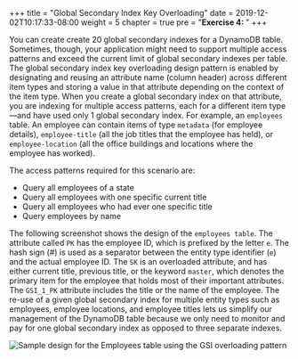 +++
title = "Global Secondary Index Key Overloading"
date = 2019-12-02T10:17:33-08:00
weight = 5
chapter = true
pre = "<b>Exercise 4: </b>"
+++


You can create create 20 global secondary indexes for a DynamoDB table. Sometimes, though, your application might need to support multiple access patterns and exceed the current limit of global secondary indexes per table. The global secondary index key overloading design pattern is enabled by designating and reusing an attribute name (column header) across different item types and storing a value in that attribute depending on the context of the item type. When you create a global secondary index on that attribute, you are indexing for multiple access patterns, each for a different item type—and have used only 1 global secondary index. For example, an `employees` table. An employee can contain items of type `metadata` (for employee details), `employee-title` (all the job titles that the employee has held), or `employee-location` (all the office buildings and locations where the employee has worked).

The access patterns required for this scenario are:

- Query all employees of a state
- Query all employees with one specific current title
- Query all employees who had ever one specific title
- Query employees by name

The following screenshot shows the design of the `employees table`. The attribute called `PK` has the employee ID, which is prefixed by the letter `e`. The hash sign (#) is used as a separator between the entity type identifier (`e`) and the actual employee ID. The `SK` is  an overloaded attribute, and has either current title, previous title, or the keyword `master`, which denotes the primary item for the employee that holds most of their important attributes. The `GSI_1_PK` attribute includes the title or the name of the employee. The re-use of a given global secondary index for multiple entity types such as employees, employee locations, and employee titles lets us simplify our management of the DynamoDB table because we only need to monitor and pay for one global secondary index as opposed to three separate indexes.


![Sample design for the Employees table using the GSI overloading pattern](/images/awsconsole4.png)
